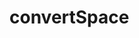 # convertSpace

<!-- TODO-START
TODO: Fill short description here.

## Type signature

TODO: Fill type signature down below.

```
any ⇒ any
```

## Examples

TODO: List at least one example down below.

```javascript
convertSpace(); // ⇒ TODO
```

## Questions

TODO: List questions that may this function answers.
TODO-END -->
